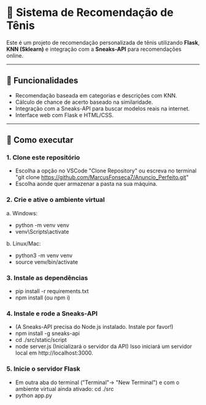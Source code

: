 # 👟 Sistema de Recomendação de Tênis

Este é um projeto de recomendação personalizada de tênis utilizando **Flask**, **KNN (Sklearn)** e integração com a **Sneaks-API** para recomendações online.

---

## 🔧 Funcionalidades

- Recomendação baseada em categorias e descrições com KNN.
- Cálculo de chance de acerto baseado na similaridade.
- Integração com a Sneaks-API para buscar modelos reais na internet.
- Interface web com Flask e HTML/CSS.

---

## 🚀 Como executar

### 1. Clone este repositório
- Escolha a opção no VSCode "Clone Repository" ou escreva no terminal "git clone https://github.com/MarcusFonseca7/Anuncio_Perfeito.git"
- Escolha aonde quer armazenar a pasta na sua máquina.

### 2. Crie e ative o ambiente virtual
  a. Windows:
  - python -m venv venv
  - venv\Scripts\activate

  b. Linux/Mac:
  - python3 -m venv venv  
  - source venv/bin/activate  

### 3. Instale as dependências 
- pip install -r requirements.txt
- npm install (ou npm i)

### 4. Instale e rode a Sneaks-API
- (A Sneaks-API precisa do Node.js instalado. Instale por favor!)
- npm install -g sneaks-api
- cd ./src/static/script
- node server.js (Inicializará o servidor da API)
Isso iniciará um servidor local em http://localhost:3000.

### 5. Inicie o servidor Flask
- Em outra aba do terminal ("Terminal"-> "New Terminal") e com o ambiente virtual ainda ativado: cd ./src 
- python app.py

